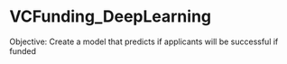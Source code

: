 # VCFunding_DeepLearning
Objective: Create a model that predicts if applicants will be successful if funded
